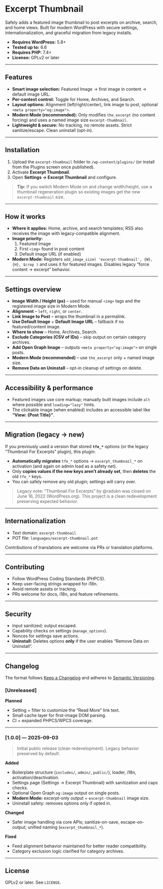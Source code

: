 # Excerpt Thumbnail

Safely adds a featured image thumbnail to post excerpts on archive, search, and home views. Built for modern WordPress with secure settings, internationalization, and graceful migration from legacy installs.

- **Requires WordPress:** 5.8+
- **Tested up to:** 6.6
- **Requires PHP:** 7.4+
- **License:** GPLv2 or later

---

## Features

- **Smart image selection:** Featured Image → first image in content → default image URL.
- **Per-context control:** Toggle for Home, Archives, and Search.
- **Layout options:** Alignment (left/right/center), link image to post, optional `<meta property="og:image">`.
- **Modern Mode (recommended):** Only modifies `the_excerpt` (no content forcing) and uses a named image size `excerpt-thumbnail`.
- **Lightweight & secure:** No tracking, no remote assets. Strict sanitize/escape. Clean uninstall (opt-in).

---

## Installation

1. Upload the `excerpt-thumbnail` folder to `/wp-content/plugins/` (or install from the Plugins screen once published).
2. Activate **Excerpt Thumbnail**.
3. Open **Settings → Excerpt Thumbnail** and configure.

> **Tip:** If you switch Modern Mode on and change width/height, use a thumbnail regeneration plugin so existing images get the new `excerpt-thumbnail` size.

---

## How it works

- **Where it applies:** Home, archive, and search templates; RSS also receives the image with legacy-compatible alignment.
- **Image priority:**  
  1) Featured Image  
  2) First `<img>` found in post content  
  3) Default image URL (if enabled)
- **Modern Mode:** Registers `add_image_size( 'excerpt-thumbnail', {W}, {H}, $crop )` and uses it for featured images. Disables legacy “force content → excerpt” behavior.

---

## Settings overview

- **Image Width / Height (px)** – used for manual `<img>` tags and the registered image size in Modern Mode.  
- **Alignment** – `left`, `right`, or `center`.  
- **Link Image to Post** – wraps the thumbnail in a permalink.  
- **Use Default Image** + **Default Image URL** – fallback if no featured/content image.  
- **Where to show** – Home, Archives, Search.  
- **Exclude Categories (CSV of IDs)** – skip output on certain category archives.  
- **Add Open Graph Image** – outputs `<meta property="og:image">` on single posts.  
- **Modern Mode (recommended)** – use `the_excerpt` only + named image size.  
- **Remove Data on Uninstall** – opt-in cleanup of settings on delete.

---

## Accessibility & performance

- Featured images use core markup; manually built images include `alt` where possible and `loading="lazy"` hints.
- The clickable image (when enabled) includes an accessible label like **“View: {Post Title}”**.

---

## Migration (legacy → new)

If you previously used a version that stored **`tfe_*`** options (or the legacy “Thumbnail For Excerpts” plugin), this plugin:

- **Automatically migrates** `tfe_*` options → `excerpt_thumbnail_*` on activation (and again on admin load as a safety net).  
- Only **copies values if the new keys aren’t already set**, then **deletes** the old `tfe_*` keys.  
- You can safely remove any old plugin; settings will carry over.

> Legacy note: “Thumbnail For Excerpts” by @radukn was closed on June 16, 2022 (WordPress.org). This project is a clean redevelopment preserving expected behavior.

---

## Internationalization

- Text domain: `excerpt-thumbnail`  
- POT file: `languages/excerpt-thumbnail.pot`

Contributions of translations are welcome via PRs or translation platforms.

---

## Contributing

- Follow WordPress Coding Standards (PHPCS).  
- Keep user-facing strings wrapped for i18n.  
- Avoid remote assets or tracking.  
- PRs welcome for docs, i18n, and feature refinements.

---

## Security

- Input sanitized; output escaped.  
- Capability checks on settings (`manage_options`).  
- Nonces for settings save actions.  
- **Uninstall:** Deletes options **only** if the user enables “Remove Data on Uninstall”.

---

## Changelog

The format follows [Keep a Changelog](https://keepachangelog.com/en/1.1.0/) and adheres to [Semantic Versioning](https://semver.org/spec/v2.0.0.html).

### [Unreleased]
**Planned**
- Setting + filter to customize the “Read More” link text.
- Small cache layer for first-image DOM parsing.
- CI + expanded PHPCS/WPCS coverage.

---

### [1.0.0] — 2025-09-03
> Initial public release (clean redevelopment). Legacy behavior preserved by default.

**Added**
- Boilerplate structure (`includes/`, `admin/`, `public/`), loader, i18n, activation/deactivation.
- Settings page (Settings → Excerpt Thumbnail) with sanitization and caps checks.
- Optional Open Graph `og:image` output on single posts.
- **Modern Mode:** excerpt-only output + `excerpt-thumbnail` image size.
- Uninstall safety: removes options only if opted in.

**Changed**
- Safer image handling via core APIs; sanitize-on-save, escape-on-output; unified naming (`excerpt_thumbnail_*`).

**Fixed**
- Feed alignment behavior maintained for better reader compatibility.
- Category exclusion logic clarified for category archives.

---

## License

GPLv2 or later. See `LICENSE`.

